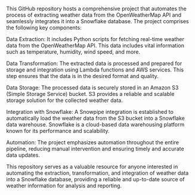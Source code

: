 This GitHub repository hosts a comprehensive project that automates the process of extracting weather data from the OpenWeatherMap API and seamlessly integrates it into a Snowflake database. The project comprises the following key components:

Data Extraction: It includes Python scripts for fetching real-time weather data from the OpenWeatherMap API. This data includes vital information such as temperature, humidity, wind speed, and more.

Data Transformation: The extracted data is processed and prepared for storage and integration using Lambda functions and AWS services. This step ensures that the data is in the desired format and quality.

Data Storage: The processed data is securely stored in an Amazon S3 (Simple Storage Service) bucket. S3 provides a reliable and scalable storage solution for the collected weather data.

Integration with Snowflake: A Snowpipe integration is established to automatically load the weather data from the S3 bucket into a Snowflake data warehouse. Snowflake is a cloud-based data warehousing platform known for its performance and scalability.

Automation: The project emphasizes automation throughout the entire pipeline, reducing manual intervention and ensuring timely and accurate data updates.

This repository serves as a valuable resource for anyone interested in automating the extraction, transformation, and integration of weather data into a Snowflake database, providing a reliable and up-to-date source of weather information for analysis and reporting.

